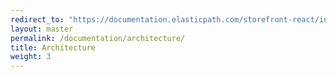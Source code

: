 ```yaml
---
redirect_to: "https://documentation.elasticpath.com/storefront-react/index.html"
layout: master
permalink: /documentation/architecture/
title: Architecture
weight: 3
---
```

